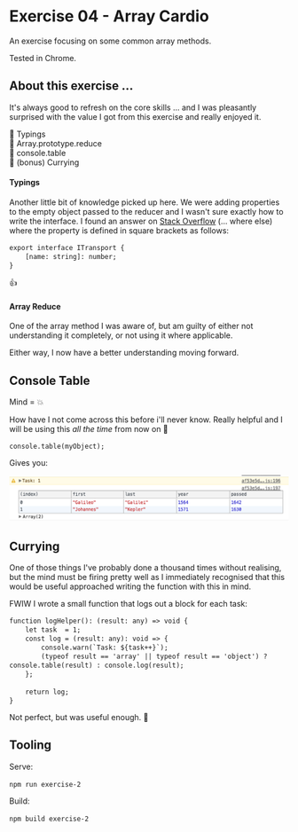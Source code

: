 # Exercise 04 - Array Cardio

An exercise focusing on some common array methods.

Tested in Chrome.

## About this exercise ...

It's always good to refresh on the core skills ... and I was pleasantly surprised with the value I got from this exercise and really enjoyed it.

:book: Typings <br/>
:book: Array.prototype.reduce <br/>
:book: console.table <br/>
:book: (bonus) Currying

#### Typings

Another little bit of knowledge picked up here. We were adding properties to the empty object passed to the reducer and I wasn't sure exactly how to write the interface. I found an answer on [Stack Overflow](https://stackoverflow.com/a/30841107) (... where else) where the property is defined in square brackets as follows:

```
export interface ITransport {
	[name: string]: number;
}
```

:thumbsup:

#### Array Reduce

One of the array method I was aware of, but am guilty of either not understanding it completely, or not using it where applicable.

Either way, I now have a better understanding moving forward.

## Console Table

Mind = :collision:

How have I not come across this before i'll never know. Really helpful and I will be using this _all the time_ from now on :gem:

```
console.table(myObject);
```

Gives you:

![console table](./images/table.png "Console Table")

## Currying

One of those things I've probably done a thousand times without realising, but the mind must be firing pretty well as I immediately recognised that this would be useful approached writing the function with this in mind.

FWIW I wrote a small function that logs out a block for each task:

```
function logHelper(): (result: any) => void {
	let task  = 1;
	const log = (result: any): void => {
		console.warn(`Task: ${task++}`);
		(typeof result == 'array' || typeof result == 'object') ? console.table(result) : console.log(result);
	};

	return log;
}
```

Not perfect, but was useful enough. :guitar:

## Tooling

Serve:

`npm run exercise-2`

Build:

`npm build exercise-2`
